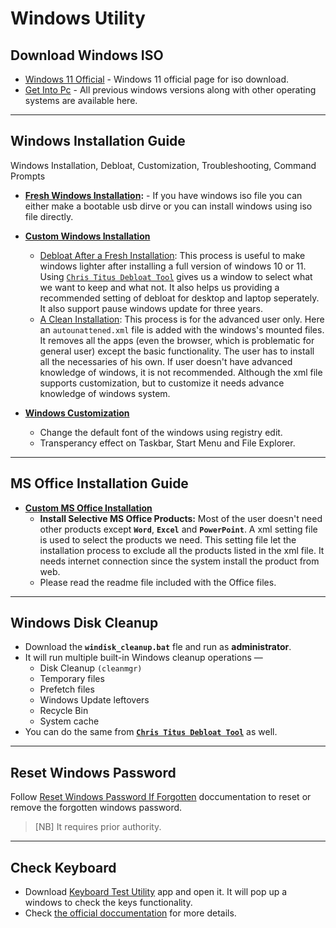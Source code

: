 # Windows Utility

## Download Windows ISO
- [Windows 11 Official](https://www.microsoft.com/en-us/software-download/windows11) - Windows 11 official page for iso download.
- [Get Into Pc](https://getintopc.com/softwares/operating-systems/) - All previous windows versions along with other operating systems are available here.

---

## **Windows Installation Guide**
Windows Installation, Debloat, Customization, Troubleshooting, Command Prompts

* **[Fresh Windows Installation](https://github.com/abs-sayem/windows_utility/tree/main/windows_installation):** - If you have windows iso file you can either make a bootable usb dirve or you can install windows using iso file directly. 

* **[Custom Windows Installation](https://github.com/abs-sayem/windows_utility/tree/main/windows_installation)**
    * [Debloat After a Fresh Installation](https://github.com/abs-sayem/windows_utility/tree/main/windows_installation#debloat-after-usual-installation): This process is useful to make windows lighter after installing a full version of windows 10 or 11. Using [`Chris Titus Debloat Tool`](https://github.com/ChrisTitusTech/winutil) gives us a window to select what we want to keep and what not. It also helps us providing a recommended setting of debloat for desktop and laptop seperately. It also support pause windows update for three years.
    * [A Clean Installation](https://github.com/abs-sayem/windows_utility/tree/main/windows_installation#for-clean-installation-not-recommended-for-the-beginners): This process is for the advanced user only. Here an `autounattened.xml` file is added with the windows's mounted files. It removes all the apps (even the browser, which is problematic for general user) except the basic functionality. The user has to install all the necessaries of his own. If user doesn't have advanced knowledge of windows, it is not recommended. Although the xml file supports customization, but to customize it needs advance knowledge of windows system.
* **[Windows Customization](https://github.com/abs-sayem/windows_utility/tree/main/windows_customization)**
    * Change the default font of the windows using registry edit.
    * Transperancy effect on Taskbar, Start Menu and File Explorer.

---

## **MS Office Installation Guide**
* **[Custom MS Office Installation](https://github.com/abs-sayem/windows_utility/tree/main/custom_office)**
    * **Install Selective MS Office Products:** Most of the user doesn't need other products except **`Word`**, **`Excel`** and **`PowerPoint`**. A xml setting file is used to select the products we need. This setting file let the installation process to exclude all the products listed in the xml file. It needs internet connection since the system install the product from web.
    * Please read the readme file included with the Office files.

---

## Windows Disk Cleanup
- Download the **`windisk_cleanup.bat`** fle and run as **administrator**.
- It will run multiple built-in Windows cleanup operations —
    - Disk Cleanup `(cleanmgr)`
    - Temporary files
    - Prefetch files
    - Windows Update leftovers
    - Recycle Bin
    - System cache
- You can do the same from [**`Chris Titus Debloat Tool`**](https://github.com/ChrisTitusTech/winutil) as well.

---

## Reset Windows Password
Follow [Reset Windows Password If Forgotten](https://github.com/abs-sayem/windows_utility/blob/main/reset_windows_password_if_forgotten.md) doccumentation to reset or remove the forgotten windows password.
> [NB] It requires prior authority.

---

## Check Keyboard
- Download [Keyboard Test Utility](https://www.filehorse.com/download-keyboard-test-utility/download/) app and open it. It will pop up a windows to check the keys functionality.
- Check [the official doccumentation](https://www.filehorse.com/download-keyboard-test-utility/) for more details.